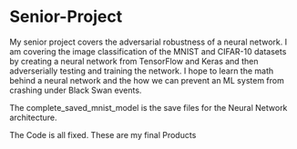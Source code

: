 # Senior-Project
My senior project covers the adversarial robustness of a neural network. I am covering the image classification of the MNIST and CIFAR-10 datasets by creating a neural network from TensorFlow and Keras and then adverserially testing and training the network. I hope to learn the math behind a neural network and the how we can prevent an ML system from crashing under Black Swan events. 

The complete_saved_mnist_model is the save files for the Neural Network architecture. 

The Code is all fixed. These are my final Products
